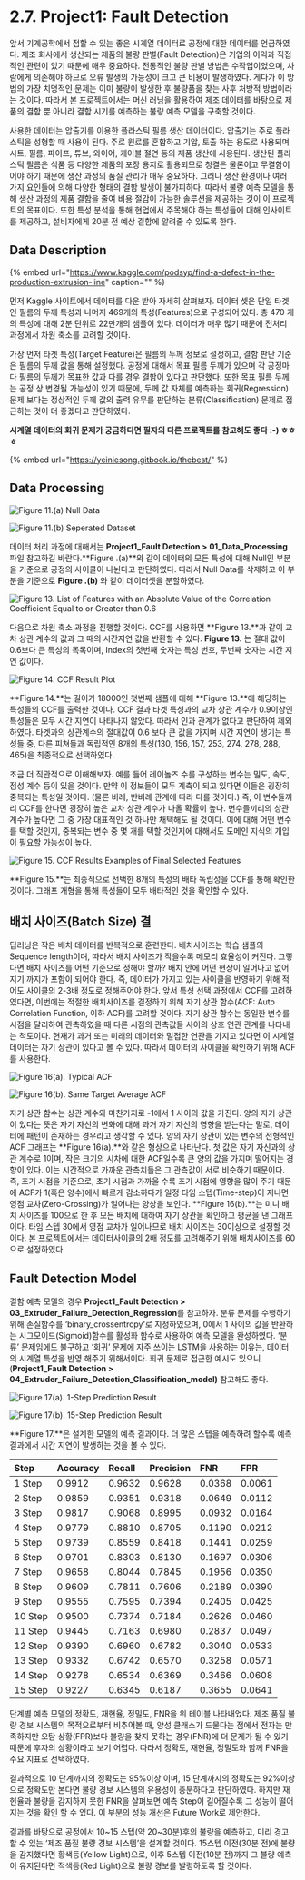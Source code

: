 # 2.7. Project1: Fault Detection

앞서 기계공학에서 접할 수 있는 좋은 시계열 데이터로 공정에 대한 데이터를 언급하였다. 제조 회사에서 생산되는 제품의 불량 판별\(Fault Detection\)은 기업의 이익과 직접적인 관련이 있기 때문에 매우 중요하다. 전통적인 불량 판별 방법은 수작업이었으며, 사람에게 의존해야 하므로 오류 발생의 가능성이 크고 큰 비용이 발생하였다. 게다가 이 방법의 가장 치명적인 문제는 이미 불량이 발생한 후 불량품을 찾는 사후 처방적 방법이라는 것이다. 따라서 본 프로젝트에서는 머신 러닝을 활용하여 제조 데이터를 바탕으로 제품의 결함 뿐 아니라 결함 시기를 예측하는 불량 예측 모델을 구축할 것이다.

사용한 데이터는 압출기를 이용한 플라스틱 필름 생산 데이터이다. 압출기는 주로 플라스틱을 성형할 때 사용이 된다. 주로 원료를 혼합하고 기압, 토출 하는 용도로 사용되며 시트, 필름, 파이프, 튜브, 와이어, 케이블 절연 등의 제품 생산에 사용된다. 생산된 플라스틱 필름은 식품 등 다양한 제품의 포장 용지로 활용되므로 청결은 물론이고 무결함이어야 하기 때문에 생산 과정의 품질 관리가 매우 중요하다. 그러나 생산 환경이나 여러 가지 요인들에 의해 다양한 형태의 결함 발생이 불가피하다. 따라서 불량 예측 모델을 통해 생산 과정의 제품 결함을 줄여 비용 절감이 가능한 솔루션을 제공하는 것이 이 프로젝트의 목표이다. 또한 특성 분석을 통해 현업에서 주목해야 하는 특성들에 대해 인사이트를 제공하고, 설비자에게 20분 전 예상 결함에 알려줄 수 있도록 한다.

## Data Description

{% embed url="https://www.kaggle.com/podsyp/find-a-defect-in-the-production-extrusion-line" caption="" %}

먼저 Kaggle 사이트에서 데이터를 다운 받아 자세히 살펴보자. 데이터 셋은 단일 타겟인 필름의 두께 특성과 나머지 469개의 특성\(Features\)으로 구성되어 있다. 총 470 개의 특성에 대해 2분 단위로 22만개의 샘플이 있다. 데이터가 매우 많기 때문에 전처리 과정에서 차원 축소를 고려할 것이다.

가장 먼저 타겟 특성\(Target Feature\)은 필름의 두께 정보로 설정하고, 결함 판단 기준은 필름의 두께 값을 통해 설정했다. 공정에 대해서 목표 필름 두께가 있으며 각 공정마다 필름의 두께가 목표한 값과 다를 경우 결함이 있다고 판단했다. 또한 목표 필름 두께는 공정 상 변경될 가능성이 있기 때문에, 두께 값 자체를 예측하는 회귀\(Regression\) 문제 보다는 정상적인 두께 값의 출력 유무를 판단하는 분류\(Classification\) 문제로 접근하는 것이 더 좋겠다고 판단하였다.  


**시계열 데이터의 회귀 문제가 궁금하다면 필자의 다른 프로젝트를 참고해도 좋다 :-\) ㅎㅎㅎ**

{% embed url="https://yeiniesong.gitbook.io/thebest/" %}



## Data Processing

![Figure 11.\(a\) Null Data](../.gitbook/assets/figure-11-a-.png)

![Figure 11.\(b\) Seperated Dataset](../.gitbook/assets/figure-11-b-.png)

데이터 처리 과정에 대해서는 **Project1\_Fault Detection &gt; 01\_Data\_Processing** 파일 참고하길 바란다.**Figure .\(a\)**와 같이 데이터의 모든 특성에 대해 Null인 부분을 기준으로 공정의 사이클이 나뉜다고 판단하였다. 따라서 Null Data를 삭제하고 이 부분을 기준으로 **Figure .\(b\)** 와 같이 데이터셋을 분할하였다.

![Figure 13. List of Features with an Absolute Value of the Correlation Coefficient Equal to or Greater than 0.6](../.gitbook/assets/figure-13.png)

다음으로 차원 축소 과정을 진행할 것이다. CCF를 사용하면 **Figure 13.**과 같이 교차 상관 계수의 값과 그 때의 시간지연 값을 반환할 수 있다. **Figure 13.** 는 절대 값이 0.6보다 큰 특성의 목록이며, Index의 첫번째 숫자는 특성 번호, 두번째 숫자는 시간 지연 값이다.

![Figure 14. CCF Result Plot](../.gitbook/assets/figure-14.png)

**Figure 14.**는 길이가 18000인 첫번째 샘플에 대해 **Figure 13.**에 해당하는 특성들의 CCF를 출력한 것이다. CCF 결과 타겟 특성과의 교차 상관 계수가 0.9이상인 특성들은 모두 시간 지연이 나타나지 않았다. 따라서 인과 관계가 없다고 판단하여 제외하였다. 타겟과의 상관계수의 절대값이 0.6 보다 큰 값을 가지며 시간 지연이 생기는 특성들 중, 다른 피쳐들과 독립적인 8개의 특성\(130, 156, 157, 253, 274, 278, 288, 465\)을 최종적으로 선택하였다.

조금 더 직관적으로 이해해보자. 예를 들어 레이놀즈 수를 구성하는 변수는 밀도, 속도, 점성 계수 등이 있을 것이다. 만약 이 정보들이 모두 계측이 되고 있다면 이들은 굉장히 중복되는 특성일 것이다. \(물론 비례, 반비례 관계에 따라 다를 것이다.\) 즉, 이 변수들끼리 CCF를 한다면 굉장히 높은 교차 상관 계수가 나올 확률이 높다. 변수들끼리의 상관 계수가 높다면 그 중 가장 대표적인 것 하나만 채택해도 될 것이다. 이에 대해 어떤 변수를 택할 것인지, 중복되는 변수 중 몇 개를 택할 것인지에 대해서도 도메인 지식의 개입이 필요할 가능성이 높다.

![Figure 15. CCF Results Examples of Final Selected Features](../.gitbook/assets/figure15.png)

**Figure 15.**는 최종적으로 선택한 8개의 특성의 배타 독립성을 CCF를 통해 확인한 것이다. 그래프 개형을 통해 특성들이 모두 배타적인 것을 확인할 수 있다.

## 배치 사이즈\(Batch Size\) 결

딥러닝은 작은 배치 데이터를 반복적으로 훈련한다. 배치사이즈는 학습 샘플의 Sequence length이며, 따라서 배치 사이즈가 작을수록 메모리 효율성이 커진다. 그렇다면 배치 사이즈를 어떤 기준으로 정해야 할까? 배치 안에 어떤 현상이 일어나고 없어지기 까지가 포함이 되어야 한다. 즉, 데이터가 가지고 있는 사이클을 반영하기 위해 적어도 사이클의 2-3배 정도로 정해주어야 한다. 앞서 특성 선택 과정에서 CCF를 고려하였다면, 이번에는 적절한 배치사이즈를 결정하기 위해 자기 상관 함수\(ACF: Auto Correlation Function, 이하 ACF\)를 고려할 것이다. 자기 상관 함수는 동일한 변수를 시점을 달리하여 관측하였을 때 다른 시점의 관측값들 사이의 상호 연관 관계를 나타내는 척도이다. 현재가 과거 또는 미래의 데이터와 밀접한 연관을 가지고 있다면 이 시계열 데이터는 자기 상관이 있다고 볼 수 있다. 따라서 데이터의 사이클을 확인하기 위해 ACF를 사용한다.

![Figure 16\(a\). Typical ACF](../.gitbook/assets/figure-16.png)

![Figure 16\(b\). Same Target Average ACF](../.gitbook/assets/figure-16-b-.png)

자기 상관 함수는 상관 계수와 마찬가지로 -1에서 1 사이의 값을 가진다. 양의 자기 상관이 있다는 뜻은 자기 자신의 변화에 대해 과거 자기 자신의 영향을 받는다는 말로, 데이터에 패턴이 존재하는 경우라고 생각할 수 있다. 양의 자기 상관이 있는 변수의 전형적인 ACF 그래프는 **Figure 16\(a\).**와 같은 형상으로 나타난다. 첫 값은 자기 자신과의 상관 계수로 1이며, 작은 크기의 시차에 대한 ACF일수록 큰 양의 값을 가지며 떨어지는 경향이 있다. 이는 시간적으로 가까운 관측치들은 그 관측값이 서로 비슷하기 때문이다. 즉, 초기 시점을 기준으로, 초기 시점과 가까울 수록 초기 시점에 영향을 많이 주기 때문에 ACF가 1\(혹은 양수\)에서 빠르게 감소하다가 일정 타임 스텝\(Time-step\)이 지나면 영점 교차\(Zero-Crossing\)가 일어나는 양상을 보인다. **Figure 16\(b\).**는 미니 배치 사이즈를 100으로 한 후 모든 배치에 대하여 자기 상관을 확인하고 평균을 낸 그래프이다. 타임 스텝 30에서 영점 교차가 일어나므로 배치 사이즈는 30이상으로 설정할 것이다. 본 프로젝트에서는 데이터사이클의 2배 정도를 고려해주기 위해 배치사이즈를 60으로 설정하였다.

## Fault Detection Model

결함 예측 모델의 경우 **Project1\_Fault Detection &gt; 03\_Extruder\_Failure\_Detection\_Regression**를 참고하자. 분류 문제를 수행하기 위해 손실함수를 ‘binary\_crossentropy’로 지정하였으며, 0에서 1 사이의 값을 반환하는 시그모이드\(Sigmoid\)함수를 활성화 함수로 사용하여 예측 모델을 완성하였다. ‘분류’ 문제임에도 불구하고 ‘회귀’ 문제에 자주 쓰이는 LSTM을 사용하는 이유는, 데이터의 시계열 특성을 반영 해주기 위해서이다. 회귀 문제로 접근한 예시도 있으니 \(**Project1\_Fault Detection &gt; 04\_Extruder\_Failure\_Detection\_Classification\_model\)** 참고해도 좋다.

![Figure 17\(a\). 1-Step Prediction Result](../.gitbook/assets/figure-17.png)

![Figure 17\(b\). 15-Step Prediction Result](../.gitbook/assets/figure-17-b-.png)

**Figure 17.**은 설계한 모델의 예측 결과이다. 더 많은 스텝을 예측하려 할수록 예측 결과에서 시간 지연이 발생하는 것을 볼 수 있다.

| Step | Accuracy | Recall | Precision | FNR | FPR |
| :--- | :--- | :--- | :--- | :--- | :--- |
| 1 Step | 0.9912 | 0.9632 | 0.9628 | 0.0368 | 0.0061 |
| 2 Step | 0.9859 | 0.9351 | 0.9318 | 0.0649 | 0.0112 |
| 3 Step | 0.9817 | 0.9068 | 0.8995 | 0.0932 | 0.0164 |
| 4 Step | 0.9779 | 0.8810 | 0.8705 | 0.1190 | 0.0212 |
| 5 Step | 0.9739 | 0.8559 | 0.8418 | 0.1441 | 0.0259 |
| 6 Step | 0.9701 | 0.8303 | 0.8130 | 0.1697 | 0.0306 |
| 7 Step | 0.9658 | 0.8044 | 0.7845 | 0.1956 | 0.0350 |
| 8 Step | 0.9609 | 0.7811 | 0.7606 | 0.2189 | 0.0390 |
| 9 Step | 0.9555 | 0.7595 | 0.7394 | 0.2405 | 0.0425 |
| 10 Step | 0.9500 | 0.7374 | 0.7184 | 0.2626 | 0.0460 |
| 11 Step | 0.9445 | 0.7163 | 0.6980 | 0.2837 | 0.0497 |
| 12 Step | 0.9390 | 0.6960 | 0.6782 | 0.3040 | 0.0533 |
| 13 Step | 0.9332 | 0.6742 | 0.6570 | 0.3258 | 0.0571 |
| 14 Step | 0.9278 | 0.6534 | 0.6369 | 0.3466 | 0.0608 |
| 15 Step | 0.9227 | 0.6345 | 0.6187 | 0.3655 | 0.0641 |

단계별 예측 모델의 정확도, 재현율, 정밀도, FNR을 위 테이블 나타내었다. 제조 품질 불량 경보 시스템의 목적으로부터 비추어볼 때, 양성 클래스가 드물다는 점에서 전자는 만족하지만 오탐 상황\(FPR\)보다 불량을 찾지 못하는 경우\(FNR\)에 더 문제가 될 수 있기 때문에 후자의 상황이라고 보기 어렵다. 따라서 정확도, 재현율, 정밀도와 함께 FNR을 주요 지표로 선택하였다.

결과적으로 10 단계까지의 정확도는 95%이상 이며, 15 단계까지의 정확도는 92%이상으로 정확도만 본다면 불량 경보 시스템의 유용성이 충분하다고 판단하였다. 하지만 재현율과 불량을 감지하지 못한 FNR을 살펴보면 예측 Step이 길어질수록 그 성능이 떨어지는 것을 확인 할 수 있다. 이 부분의 성능 개선은 Future Work로 제안한다.

결과를 바탕으로 공정에서 10~15 스텝\(약 20~30분\)후의 불량을 예측하고, 미리 경고할 수 있는 ‘제조 품질 불량 경보 시스템’을 설계할 것이다. 15스텝 이전\(30분 전\)에 불량을 감지했다면 황색등\(Yellow Light\)으로, 이후 5스텝 이전\(10분 전\)까지 그 불량 예측이 유지된다면 적색등\(Red Light\)으로 불량 경보를 발령하도록 할 것이다.

